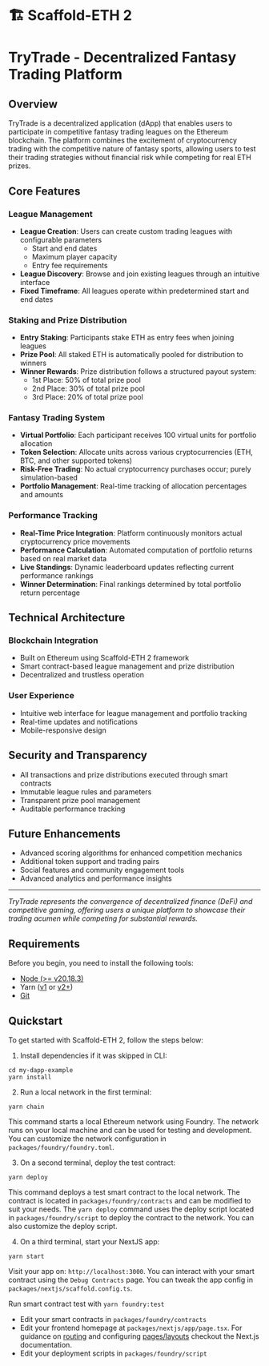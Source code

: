 # 🏗 Scaffold-ETH 2

# TryTrade - Decentralized Fantasy Trading Platform

## Overview

TryTrade is a decentralized application (dApp) that enables users to participate in competitive fantasy trading leagues on the Ethereum blockchain. The platform combines the excitement of cryptocurrency trading with the competitive nature of fantasy sports, allowing users to test their trading strategies without financial risk while competing for real ETH prizes.

## Core Features

### League Management
- **League Creation**: Users can create custom trading leagues with configurable parameters
  - Start and end dates
  - Maximum player capacity
  - Entry fee requirements
- **League Discovery**: Browse and join existing leagues through an intuitive interface
- **Fixed Timeframe**: All leagues operate within predetermined start and end dates

### Staking and Prize Distribution
- **Entry Staking**: Participants stake ETH as entry fees when joining leagues
- **Prize Pool**: All staked ETH is automatically pooled for distribution to winners
- **Winner Rewards**: Prize distribution follows a structured payout system:
  - 1st Place: 50% of total prize pool
  - 2nd Place: 30% of total prize pool
  - 3rd Place: 20% of total prize pool

### Fantasy Trading System
- **Virtual Portfolio**: Each participant receives 100 virtual units for portfolio allocation
- **Token Selection**: Allocate units across various cryptocurrencies (ETH, BTC, and other supported tokens)
- **Risk-Free Trading**: No actual cryptocurrency purchases occur; purely simulation-based
- **Portfolio Management**: Real-time tracking of allocation percentages and amounts

### Performance Tracking
- **Real-Time Price Integration**: Platform continuously monitors actual cryptocurrency price movements
- **Performance Calculation**: Automated computation of portfolio returns based on real market data
- **Live Standings**: Dynamic leaderboard updates reflecting current performance rankings
- **Winner Determination**: Final rankings determined by total portfolio return percentage

## Technical Architecture

### Blockchain Integration
- Built on Ethereum using Scaffold-ETH 2 framework
- Smart contract-based league management and prize distribution
- Decentralized and trustless operation

### User Experience
- Intuitive web interface for league management and portfolio tracking
- Real-time updates and notifications
- Mobile-responsive design

## Security and Transparency
- All transactions and prize distributions executed through smart contracts
- Immutable league rules and parameters
- Transparent prize pool management
- Auditable performance tracking

## Future Enhancements
- Advanced scoring algorithms for enhanced competition mechanics
- Additional token support and trading pairs
- Social features and community engagement tools
- Advanced analytics and performance insights

---

*TryTrade represents the convergence of decentralized finance (DeFi) and competitive gaming, offering users a unique platform to showcase their trading acumen while competing for substantial rewards.*


## Requirements

Before you begin, you need to install the following tools:

- [Node (>= v20.18.3)](https://nodejs.org/en/download/)
- Yarn ([v1](https://classic.yarnpkg.com/en/docs/install/) or [v2+](https://yarnpkg.com/getting-started/install))
- [Git](https://git-scm.com/downloads)

## Quickstart

To get started with Scaffold-ETH 2, follow the steps below:

1. Install dependencies if it was skipped in CLI:

```
cd my-dapp-example
yarn install
```

2. Run a local network in the first terminal:

```
yarn chain
```

This command starts a local Ethereum network using Foundry. The network runs on your local machine and can be used for testing and development. You can customize the network configuration in `packages/foundry/foundry.toml`.

3. On a second terminal, deploy the test contract:

```
yarn deploy
```

This command deploys a test smart contract to the local network. The contract is located in `packages/foundry/contracts` and can be modified to suit your needs. The `yarn deploy` command uses the deploy script located in `packages/foundry/script` to deploy the contract to the network. You can also customize the deploy script.

4. On a third terminal, start your NextJS app:

```
yarn start
```

Visit your app on: `http://localhost:3000`. You can interact with your smart contract using the `Debug Contracts` page. You can tweak the app config in `packages/nextjs/scaffold.config.ts`.

Run smart contract test with `yarn foundry:test`

- Edit your smart contracts in `packages/foundry/contracts`
- Edit your frontend homepage at `packages/nextjs/app/page.tsx`. For guidance on [routing](https://nextjs.org/docs/app/building-your-application/routing/defining-routes) and configuring [pages/layouts](https://nextjs.org/docs/app/building-your-application/routing/pages-and-layouts) checkout the Next.js documentation.
- Edit your deployment scripts in `packages/foundry/script`
